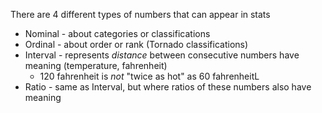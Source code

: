 There are 4 different types of numbers that can appear in stats
- Nominal - about categories or classifications
- Ordinal - about order or rank (Tornado classifications)
- Interval - represents *distance* between consecutive numbers have meaning (temperature, fahrenheit)
	- 120 fahrenheit is *not* "twice as hot" as 60 fahrenheitL
- Ratio - same as Interval, but where ratios of these numbers also have meaning